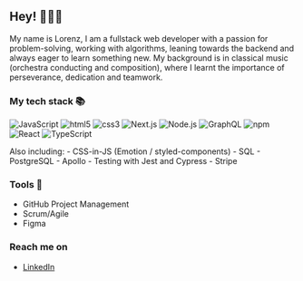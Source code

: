 ## Hey! 🙋🏻‍♂️

My name is Lorenz, I am a fullstack web developer with a passion for problem-solving, working with algorithms, leaning towards the backend and always eager to learn something new. My background is in classical music (orchestra conducting and composition), where I learnt the importance of perseverance, dedication and teamwork.

### My tech stack 📚

<p>
  <img alt="JavaScript" src="https://img.shields.io/badge/-JavaScript-orange?style=flat-square&logo=javascript&logoColor=white" />
  <img alt="html5" src="https://img.shields.io/badge/-HTML5-E34F26?style=flat-square&logo=html5&logoColor=white" />
  <img alt="css3" src="https://img.shields.io/badge/-CSS-brightgreen?style=flat-square?logo=css3&logoColor=white" />
    <img alt="Next.js" src="https://img.shields.io/badge/-Next.js-45b8d8?style=flat-square&logo=next.js&logoColor=white" />
  <img alt="Node.js" src="https://img.shields.io/badge/-Node.js-blueviolet?style=flat-square&logo=node.js&logoColor=white" />
  <img alt="GraphQL" src="https://img.shields.io/badge/-GraphQL-007ACC?style=flat-square&logo=graphql&logoColor=pink" />
  <img alt="npm" src="https://img.shields.io/badge/-NPM-CB3837?style=flat-square&logo=npm&logoColor=white" />
  <img alt="React" src="https://img.shields.io/badge/-React-45b8d8?style=flat-square&logo=react&logoColor=white" />
  <img alt="TypeScript" src="https://img.shields.io/badge/-TypeScript-007ACC?style=flat-square&logo=typescript&logoColor=white" />
  </p>
  Also including:
- CSS-in-JS (Emotion / styled-components)
- SQL
- PostgreSQL
- Apollo
- Testing with Jest and Cypress
- Stripe

### Tools 🔨

- GitHub Project Management
- Scrum/Agile
- Figma

### Reach me on

- [LinkedIn](https://www.linkedin.com/in/lorenz-a-mueller/)


<!--
**Lorenz-A-Mueller/Lorenz-A-Mueller** is a ✨ _special_ ✨ repository because its `README.md` (this file) appears on your GitHub profile.

Here are some ideas to get you started:

- 🔭 I’m currently working on ...
- 🌱 I’m currently learning ...
- 👯 I’m looking to collaborate on ...
- 🤔 I’m looking for help with ...
- 💬 Ask me about ...
- 📫 How to reach me: ...
- 😄 Pronouns: ...
- ⚡ Fun fact: ...
-->
